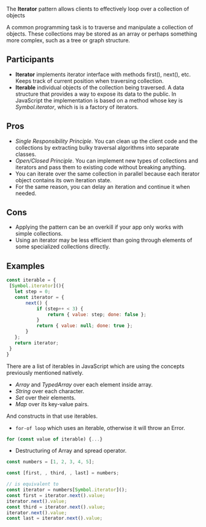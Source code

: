 The **Iterator** pattern allows clients to effectively loop over a collection of objects

A common programming task is to traverse and manipulate a collection of objects. These collections may be stored as an array or perhaps something more complex, such as a tree or graph structure.

## Participants

- **Iterator** implements iterator interface with methods first(), next(), etc. Keeps track of current position when traversing collection.
- **Iterable** individual objects of the collection being traversed. A data structure that provides a way to expose its data to the public. In JavaScript the implementation is based on a method whose key is _Symbol.iterator_, which is is a factory of iterators.

## Pros

- _Single Responsibility Principle_. You can clean up the client code and the collections by extracting bulky traversal algorithms into separate classes.
- _Open/Closed Principle_. You can implement new types of collections and iterators and pass them to existing code without breaking anything.
- You can iterate over the same collection in parallel because each iterator object contains its own iteration state.
- For the same reason, you can delay an iteration and continue it when needed.

## Cons

- Applying the pattern can be an overkill if your app only works with simple collections.
- Using an iterator may be less efficient than going through elements of some specialized collections directly.

## Examples

```javascript
const iterable = {
 [Symbol.iterator](){
   let step = 0;
   const iterator = {
       next() {
           if (step++ < 3) {
               return { value: step; done: false };
           }
           return { value: null; done: true };
       }
   };
   return iterator;
 }
}
```

There are a list of iterables in JavaScript which are using the concepts previously mentioned natively.

- _Array_ and _TypedArray_ over each element inside array.
- _String_ over each character.
- _Set_ over their elements.
- _Map_ over its key-value pairs.

And constructs in that use iterables.

- `for-of loop` which uses an iterable, otherwise it will throw an Error.

```javascript
for (const value of iterable) {...}
```

- Destructuring of Array and spread operator.

```javascript
const numbers = [1, 2, 3, 4, 5];

const [first, , third, , last] = numbers;

// is equivalent to
const iterator = numbers[Symbol.iterator]();
const first = iterator.next().value;
iterator.next().value;
const third = iterator.next().value;
iterator.next().value;
const last = iterator.next().value;
```
